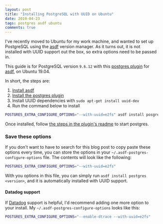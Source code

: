 ```yaml
---
layout: post
title: "Installing PostgreSQL with UUID on Ubuntu"
date: 2019-04-23
tags: postgres asdf ubuntu
comments: true
---
```


I've recently moved to Ubuntu for my work machine, and wanted to set up PostgreSQL using the [asdf](https://github.com/asdf-vm/asdf) version manager. As it turns out, it is not installed with UUID support out the box, so extra options need to be passed in.

This guide is for PostgreSQL version `9.6.12` with this [postgres plugin](https://github.com/smashedtoatoms/asdf-postgres) for [asdf](https://github.com/asdf-vm/asdf), on Ubuntu 19.04.

In short, the steps are:

1. [Install asdf](https://asdf-vm.com/#/core-manage-asdf-vm)
2. [Install the postgres plugin](https://github.com/smashedtoatoms/asdf-postgres#install)
3. Install UUID dependencies with `sudo apt-get install uuid-dev`
4. Run the command below to install

```bash
POSTGRES_EXTRA_CONFIGURE_OPTIONS="--with-uuid=e2fs" asdf install posgres 9.6.12
```

Once installed, follow [the steps in the plugin's readme](https://github.com/smashedtoatoms/asdf-postgres#run) to start postgres.

### Save these options
If you don't want to have to search for this blog post to copy paste these options every time, you can store the options in your `~/.asdf-postgres-configure-options` file. The contents will look like the following:


```bash
POSTGRES_EXTRA_CONFIGURE_OPTIONS="--with-uuid=e2fs"
```

With you options in this file, you can simply run `asdf install postgres <version>`, and it is automatically installed with UUID support.

#### Datadog support

If [Datadog](https://www.datadoghq.com/) support is helpful, I'd recommend adding one more option to your install. My `~/.asdf-postgres-configure-options` looks like this:

```bash
POSTGRES_EXTRA_CONFIGURE_OPTIONS="--enable-dtrace --with-uuid=e2fs"
```

